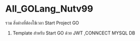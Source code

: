 # All_GOLang_Nutv99
รวม สิ่งต่างที่ต้องใช้เวลา Start Project GO
1. Template สำหรับ Start GO ด้วย  JWT ,CONNCECT MYSQL DB 
